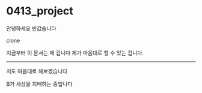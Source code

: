 # 0413_project


안녕하세요 반값습니다

clone

지금부터 이 문서는 제 겁니다 제가 마음대로 할 수 있는 겁니다.

-----------------------------------------
저도 마음대로 해보겠습니다 

B가 세상을 지배하는 중입니다 
